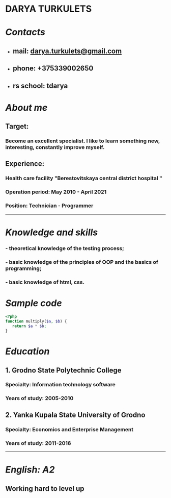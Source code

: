 # **DARYA TURKULETS**  
# *Contacts* 
* ## mail: <darya.turkulets@gmail.com>
* ## phone: +375339002650
* ## rs school:  tdarya
# *About me*
## Target:
### Become an excellent specialist. I like to learn something new, interesting, constantly improve myself.
## Experience:
### Health care facility "Berestovitskaya central district hospital "
### Operation period: May 2010 - April 2021
### Position: Technician - Programmer
***
# *Knowledge and skills*
### - theoretical knowledge of the testing process;
### - basic knowledge of the principles of OOP and the basics of programming;
### - basic knowledge of html, css.
# *Sample code*
```php
<?php
function multiply($a, $b) {
   return $a * $b;
}
```
# *Education*
## 1. Grodno State Polytechnic College
### Specialty: Information technology software
### Years of study: 2005-2010
## 2. Yanka Kupala State University of Grodno
### Specialty: Economics and Enterprise Management
### Years of study: 2011-2016
***
# *English: A2*
## Working hard to level up